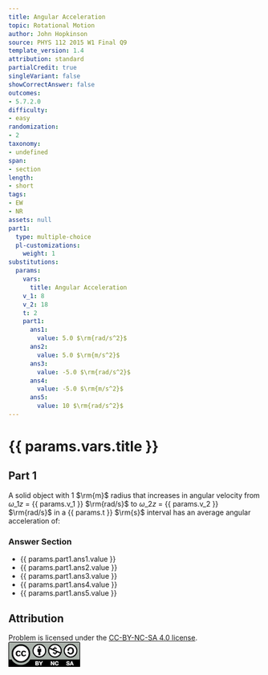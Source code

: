 ```yaml
---
title: Angular Acceleration
topic: Rotational Motion
author: John Hopkinson
source: PHYS 112 2015 W1 Final Q9
template_version: 1.4
attribution: standard
partialCredit: true
singleVariant: false
showCorrectAnswer: false
outcomes:
- 5.7.2.0
difficulty:
- easy
randomization:
- 2
taxonomy:
- undefined
span:
- section
length:
- short
tags:
- EW
- NR
assets: null
part1:
  type: multiple-choice
  pl-customizations:
    weight: 1
substitutions:
  params:
    vars:
      title: Angular Acceleration
    v_1: 8
    v_2: 18
    t: 2
    part1:
      ans1:
        value: 5.0 $\rm{rad/s^2}$
      ans2:
        value: 5.0 $\rm{m/s^2}$
      ans3:
        value: -5.0 $\rm{rad/s^2}$
      ans4:
        value: -5.0 $\rm{m/s^2}$
      ans5:
        value: 10 $\rm{rad/s^2}$
---
```

# {{ params.vars.title }}

## Part 1

A solid object with 1 $\rm{m}$ radius that increases in angular velocity from $\omega\_{1z}$ = {{ params.v_1 }} $\rm{rad/s}$ to $\omega\_{2z}$ = {{ params.v_2 }} $\rm{rad/s}$ in a {{ params.t }} $\rm{s}$ interval has an average angular acceleration of:

### Answer Section

- {{ params.part1.ans1.value }}
- {{ params.part1.ans2.value }}
- {{ params.part1.ans3.value }}
- {{ params.part1.ans4.value }}
- {{ params.part1.ans5.value }}

## Attribution

Problem is licensed under the [CC-BY-NC-SA 4.0 license](https://creativecommons.org/licenses/by-nc-sa/4.0/).<br> ![The Creative Commons 4.0 license requiring attribution-BY, non-commercial-NC, and share-alike-SA license.](https://raw.githubusercontent.com/firasm/bits/master/by-nc-sa.png)